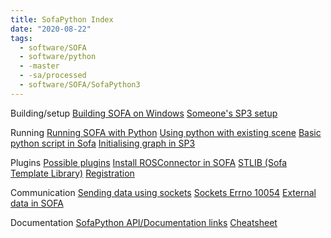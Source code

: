 ```yaml
---
title: SofaPython Index
date: "2020-08-22"
tags:
  - software/SOFA
  - software/python
  - -master
  - -sa/processed
  - software/SOFA/SofaPython3
---
```


Building/setup
[Building SOFA on Windows](building-sofa-on-windows.md)
[Someone's SP3 setup](someone's-sp3-setup.md)

Running
[Running SOFA with Python](running-sofa-with-python.md)
[Using python with existing scene](using-python-with-existing-scene.md)
[Basic python script in Sofa](basic-python-script-in-sofa.md)
[Initialising graph in SP3](initialising-graph-in-sp3.md)

Plugins
[Possible plugins](possible-plugins.md)
[Install ROSConnector in SOFA](install-rosconnector-in-sofa.md)
[STLIB (Sofa Template Library)](stlib-(sofa-template-library).md)
[Registration](registration.md)

Communication
[Sending data using sockets](sending-data-using-sockets.md)
[Sockets Errno 10054](sockets-errno-10054.md)
[External data in SOFA](external-data-in-sofa.md)

Documentation
[SofaPython API/Documentation links](sofapython-api_documentation-links.md)
[Cheatsheet](cheatsheet.md)

